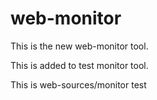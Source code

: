 # web-monitor

This is the new web-monitor tool.

This is added to test monitor tool.

This is web-sources/monitor test
